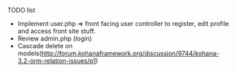 TODO list
- Implement user.php => front facing user controller to register, edit profile and access front site stuff.
- Review admin.php (login)
- Cascade delete on models(http://forum.kohanaframework.org/discussion/9744/kohana-3.2-orm-relation-issues/p1)
